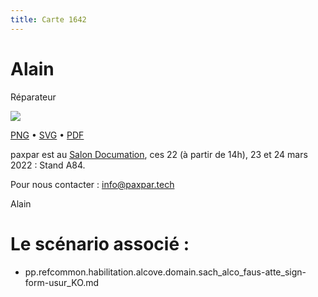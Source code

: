 ```yaml
---
title: Carte 1642
---
```


# Alain


Réparateur


![](https://media.paxpar.tech/ludi/card_1642_recto.png)

[PNG](https://media.paxpar.tech/ludi/card_1642_recto.png) • [SVG](https://media.paxpar.tech/ludi/card_1642_recto.svg) • [PDF](https://media.paxpar.tech/ludi/card_1642_recto.pdf)

paxpar est au [Salon Documation](https://www.documation.fr/info_societe/527/paxpartech.html), ces 22 (à partir de 14h), 23 et 24 mars 2022 : Stand A84.

Pour nous contacter : info@paxpar.tech

Alain
# Le scénario associé : 
  - pp.refcommon.habilitation.alcove.domain.sach_alco_faus-atte_sign-form-usur_KO.md



